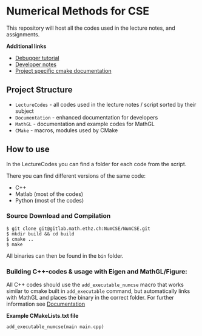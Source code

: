 # Numerical Methods for CSE

This repository will host all the codes used in the lecture notes, and assignments.

**Additional links**

- [Debugger tutorial](https://gitlab.math.ethz.ch/tille/debugging-cpp-code-with-lldb)
- [Developer notes](Documentation/developer_notes.md)
- [Project specific cmake documentation](Documentation/cmake.md)

## Project Structure

- `LectureCodes` - all codes used in the lecture notes / script sorted by their subject
- `Documentation` - enhanced documentation for developers
- `MathGL` - documentation and example codes for MathGL
- `CMake` - macros, modules used by CMake

## How to use

In the LectureCodes you can find a folder for each code from the script.

There you can find different versions of the same code:

- C++
- Matlab (most of the codes)
- Python (most of the codes)

### Source Download and Compilation

	$ git clone git@gitlab.math.ethz.ch:NumCSE/NumCSE.git
	$ mkdir build && cd build
	$ cmake ..
	$ make

All binaries can then be found in the `bin` folder.

### Building C++-codes & usage with Eigen and MathGL/Figure:

All C++ codes should use the `add_executable_numcse` macro 
that works similar to cmake built in `add_executable` command, but 
automatically links with MathGL and places the binary in the correct folder.
For further information see [Documentation](Documentation/cmake.md)

**Example CMakeLists.txt file**

```
add_executable_numcse(main main.cpp)
```